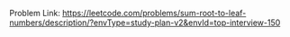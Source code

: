 Problem Link: https://leetcode.com/problems/sum-root-to-leaf-numbers/description/?envType=study-plan-v2&envId=top-interview-150

```
```
